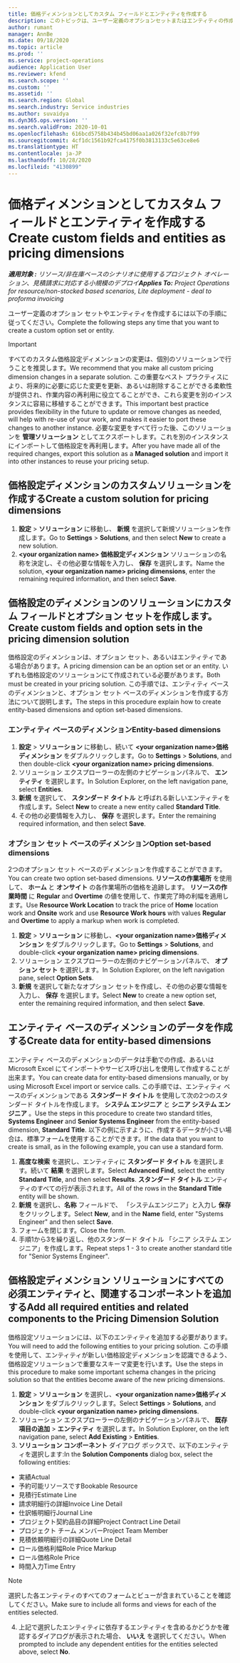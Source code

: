 ```yaml
---
title: 価格ディメンションとしてカスタム フィールドとエンティティを作成する
description: このトピックは、ユーザー定義のオプションセットまたはエンティティの作成方法について説明します。
author: rumant
manager: AnnBe
ms.date: 09/18/2020
ms.topic: article
ms.prod: ''
ms.service: project-operations
audience: Application User
ms.reviewer: kfend
ms.search.scope: ''
ms.custom: ''
ms.assetid: ''
ms.search.region: Global
ms.search.industry: Service industries
ms.author: suvaidya
ms.dyn365.ops.version: ''
ms.search.validFrom: 2020-10-01
ms.openlocfilehash: 616bcd5758b434b45bd06aa1a026f32efc8b7f99
ms.sourcegitcommit: 4cf1dc1561b92fca4175f0b3813133c5e63ce8e6
ms.translationtype: HT
ms.contentlocale: ja-JP
ms.lasthandoff: 10/28/2020
ms.locfileid: "4130899"
---
```

# <a name="create-custom-fields-and-entities-as-pricing-dimensions"></a><span data-ttu-id="50eda-103">価格ディメンションとしてカスタム フィールドとエンティティを作成する</span><span class="sxs-lookup"><span data-stu-id="50eda-103">Create custom fields and entities as pricing dimensions</span></span>

<span data-ttu-id="50eda-104">_**適用対象 :** リソース/非在庫ベースのシナリオに使用するプロジェクト オペレーション、見積請求に対応する小規模のデプロイ_</span><span class="sxs-lookup"><span data-stu-id="50eda-104">_**Applies To:** Project Operations for resource/non-stocked based scenarios, Lite deployment - deal to proforma invoicing_</span></span>

<span data-ttu-id="50eda-105">ユーザー定義のオプション セットやエンティティを作成するには以下の手順に従ってください。</span><span class="sxs-lookup"><span data-stu-id="50eda-105">Complete the following steps any time that you want to create a custom option set or entity.</span></span>

> [!IMPORTANT]
> <span data-ttu-id="50eda-106">すべてのカスタム価格設定ディメンションの変更は、個別のソリューションで行うことを推奨します。</span><span class="sxs-lookup"><span data-stu-id="50eda-106">We recommend that you make all custom pricing dimension changes in a separate solution.</span></span> <span data-ttu-id="50eda-107">この重要なベスト プラクティスにより、将来的に必要に応じた変更を更新、あるいは削除することができる柔軟性が提供され、作業内容の再利用に役立てることができ、これら変更を別のインスタンスに容易に移植することができます。</span><span class="sxs-lookup"><span data-stu-id="50eda-107">This important best practice provides flexibility in the future to update or remove changes as needed, will help with re-use of your work, and makes it easier to port these changes to another instance.</span></span> <span data-ttu-id="50eda-108">必要な変更をすべて行った後、このソリューションを **管理ソリューション** としてエクスポートします。これを別のインスタンスにインポートして価格設定を再利用します。</span><span class="sxs-lookup"><span data-stu-id="50eda-108">After you have made all of the required changes, export this solution as a **Managed solution** and import it into other instances to reuse your pricing setup.</span></span>


## <a name="create-a-custom-solution-for-pricing-dimensions"></a><span data-ttu-id="50eda-109">価格設定ディメンションのカスタムソリューションを作成する</span><span class="sxs-lookup"><span data-stu-id="50eda-109">Create a custom solution for pricing dimensions</span></span>
1. <span data-ttu-id="50eda-110">**設定** > **ソリューション** に移動し、 **新規** を選択して新規ソリューションを作成します。</span><span class="sxs-lookup"><span data-stu-id="50eda-110">Go to **Settings** > **Solutions**, and then select **New** to create a new solution.</span></span> 
2. <span data-ttu-id="50eda-111">**\<your organization name> 価格設定ディメンション** ソリューションの名称を決定し、その他必要な情報を入力し、 **保存** を選択します。</span><span class="sxs-lookup"><span data-stu-id="50eda-111">Name the solution, **\<your organization name> pricing dimensions**, enter the remaining required information, and then select **Save**.</span></span>
  
## <a name="create-custom-fields-and-option-sets-in-the-pricing-dimension-solution"></a><span data-ttu-id="50eda-112">価格設定のディメンションのソリューションにカスタム フィールドとオプション セットを作成します。</span><span class="sxs-lookup"><span data-stu-id="50eda-112">Create custom fields and option sets in the pricing dimension solution</span></span>

<span data-ttu-id="50eda-113">価格設定のディメンションは、オプション セット、あるいはエンティティである場合があります。</span><span class="sxs-lookup"><span data-stu-id="50eda-113">A pricing dimension can be an option set or an entity.</span></span> <span data-ttu-id="50eda-114">いずれも価格設定のソリューションにて作成されている必要があります。</span><span class="sxs-lookup"><span data-stu-id="50eda-114">Both must be created in your pricing solution.</span></span> <span data-ttu-id="50eda-115">この手順では、エンティティ ベースのディメンションと、オプション セット ベースのディメンションを作成する方法について説明します。</span><span class="sxs-lookup"><span data-stu-id="50eda-115">The steps in this procedure explain how to create entity-based dimensions and option set-based dimensions.</span></span>

### <a name="entity-based-dimensions"></a><span data-ttu-id="50eda-116">エンティティ ベースのディメンション</span><span class="sxs-lookup"><span data-stu-id="50eda-116">Entity-based dimensions</span></span>

1. <span data-ttu-id="50eda-117">**設定** > **ソリューション** に移動し、続いて **\<your organization name>価格ディメンション** をダブルクリックします。</span><span class="sxs-lookup"><span data-stu-id="50eda-117">Go to **Settings** > **Solutions**, and then double-click **\<your organization name> pricing dimensions**.</span></span>
2. <span data-ttu-id="50eda-118">ソリューション エクスプローラーの左側のナビゲーションパネルで、 **エンティティ** を選択します。</span><span class="sxs-lookup"><span data-stu-id="50eda-118">In Solution Explorer, on the left navigation pane, select **Entities**.</span></span>
3. <span data-ttu-id="50eda-119">**新規** を選択して、 **スタンダード タイトル** と呼ばれる新しいエンティティを作成します。</span><span class="sxs-lookup"><span data-stu-id="50eda-119">Select **New** to create a new entity called **Standard Title**.</span></span> 
4. <span data-ttu-id="50eda-120">その他の必要情報を入力し、 **保存** を選択します。</span><span class="sxs-lookup"><span data-stu-id="50eda-120">Enter the remaining required information, and then select **Save**.</span></span>


### <a name="option-set-based-dimensions"></a><span data-ttu-id="50eda-121">オプション セット ベースのディメンション</span><span class="sxs-lookup"><span data-stu-id="50eda-121">Option set-based dimensions</span></span> 
<span data-ttu-id="50eda-122">2つのオプション セット ベースのディメンションを作成することができます。</span><span class="sxs-lookup"><span data-stu-id="50eda-122">You can create two option set-based dimensions.</span></span> <span data-ttu-id="50eda-123">**リソースの作業場所** を使用して、 **ホーム** と **オンサイト** の各作業場所の価格を追跡します。 **リソースの作業時間** に **Regular** and **Overtime** の値を使用して、作業完了時の利幅を適用します。</span><span class="sxs-lookup"><span data-stu-id="50eda-123">Use **Resource Work Location** to track the price of **Home** location work and **Onsite** work and use **Resource Work hours** with values **Regular** and **Overtime** to apply a markup when work is completed.</span></span>


1. <span data-ttu-id="50eda-124">**設定** > **ソリューション** に移動し、**\<your organization name>価格ディメンション** をダブルクリックします。</span><span class="sxs-lookup"><span data-stu-id="50eda-124">Go to **Settings** > **Solutions**, and double-click  **\<your organization name> pricing dimensions**.</span></span> 
2. <span data-ttu-id="50eda-125">ソリューション エクスプローラーの左側のナビゲーションパネルで、  **オプション セット** を選択します。</span><span class="sxs-lookup"><span data-stu-id="50eda-125">In Solution Explorer, on the left navigation pane, select  **Option Sets**.</span></span> 
3. <span data-ttu-id="50eda-126">**新規** を選択して新たなオプション セットを作成し、その他の必要な情報を入力し、 **保存** を選択します。</span><span class="sxs-lookup"><span data-stu-id="50eda-126">Select **New** to create a new option set, enter the remaining required information, and then select **Save**.</span></span>

## <a name="create-data-for-entity-based-dimensions"></a><span data-ttu-id="50eda-127">エンティティ ベースのディメンションのデータを作成する</span><span class="sxs-lookup"><span data-stu-id="50eda-127">Create data for entity-based dimensions</span></span>

<span data-ttu-id="50eda-128">エンティティ ベースのディメンションのデータは手動での作成、あるいは Microsoft Excel にてインポートやサービス呼び出しを使用して作成することが出来ます。</span><span class="sxs-lookup"><span data-stu-id="50eda-128">You can create data for entity-based dimensions manually, or by using Microsoft Excel import or service calls.</span></span> <span data-ttu-id="50eda-129">この手順では、エンティティ ベースのディメンションである **スタンダード タイトル** を使用して次の2つのスタンダード タイトルを作成します。 **システム エンジニア** と **シニア システム エンジニア** 。</span><span class="sxs-lookup"><span data-stu-id="50eda-129">Use the steps in this procedure to create two standard titles, **Systems Engineer** and **Senior Systems Engineer** from the entity-based dimension, **Standard Title**.</span></span> <span data-ttu-id="50eda-130">以下の例に示すように、作成するデータが小さい場合は、標準フォームを使用することができます。</span><span class="sxs-lookup"><span data-stu-id="50eda-130">If the data that you want to create is small, as in the following example, you can use a standard form.</span></span>

1. <span data-ttu-id="50eda-131">**高度な検索** を選択し、エンティティに **スタンダード タイトル** を選択します。続いて **結果** を選択します。</span><span class="sxs-lookup"><span data-stu-id="50eda-131">Select **Advanced Find**, select the entity **Standard Title**, and then select **Results**.</span></span> <span data-ttu-id="50eda-132">**スタンダード タイトル** エンティティのすべての行が表示されます。</span><span class="sxs-lookup"><span data-stu-id="50eda-132">All of the rows in the **Standard Title** entity will be shown.</span></span>
2. <span data-ttu-id="50eda-133">**新規** を選択し、**名称** フィールドで、 「システムエンジニア」と入力し **保存** をクリックします。</span><span class="sxs-lookup"><span data-stu-id="50eda-133">Select **New**, and in the **Name** field, enter "Systems Engineer" and then select **Save**.</span></span>
3. <span data-ttu-id="50eda-134">フォームを閉じます。</span><span class="sxs-lookup"><span data-stu-id="50eda-134">Close the form.</span></span> 
4. <span data-ttu-id="50eda-135">手順1から3を繰り返し、他のスタンダード タイトル 「シニア システム エンジニア」を作成します。</span><span class="sxs-lookup"><span data-stu-id="50eda-135">Repeat steps 1 - 3 to create another standard title for "Senior Systems Engineer".</span></span>

## <a name="add-all-required-entities-and-related-components-to-the-pricing-dimension-solution"></a><span data-ttu-id="50eda-136">価格設定ディメンション ソリューションにすべての必須エンティティと、関連するコンポーネントを追加する</span><span class="sxs-lookup"><span data-stu-id="50eda-136">Add all required entities and related components to the Pricing Dimension Solution</span></span>
<span data-ttu-id="50eda-137">価格設定ソリューションには、以下のエンティティを追加する必要があります。</span><span class="sxs-lookup"><span data-stu-id="50eda-137">You will need to add the following entities to your pricing solution.</span></span> <span data-ttu-id="50eda-138">この手順を使用して、エンティティが新しい価格設定ディメンションを認識できるよう、価格設定ソリューションで重要なスキーマ変更を行います。</span><span class="sxs-lookup"><span data-stu-id="50eda-138">Use the steps in this procedure to make some important schema changes in the pricing solution so that the entities become aware of the new pricing dimensions.</span></span>

1. <span data-ttu-id="50eda-139">**設定** > **ソリューション** を選択し、**\<your organization name>価格ディメンション** をダブルクリックします。</span><span class="sxs-lookup"><span data-stu-id="50eda-139">Select **Settings** > **Solutions**, and double-click **\<your organization name> pricing dimensions**.</span></span> 
2. <span data-ttu-id="50eda-140">ソリューション エクスプローラーの左側のナビゲーションパネルで、 **既存項目の追加** > **エンティティ** を選択します。</span><span class="sxs-lookup"><span data-stu-id="50eda-140">In Solution Explorer, on the left navigation pane, select **Add Existing** > **Entities**.</span></span>
3. <span data-ttu-id="50eda-141">**ソリューション コンポーネント** ダイアログ ボックスで、以下のエンティティを選択します:</span><span class="sxs-lookup"><span data-stu-id="50eda-141">In the **Solution Components** dialog box, select the following entities:</span></span>

  - <span data-ttu-id="50eda-142">実績</span><span class="sxs-lookup"><span data-stu-id="50eda-142">Actual</span></span>
  - <span data-ttu-id="50eda-143">予約可能リソースです</span><span class="sxs-lookup"><span data-stu-id="50eda-143">Bookable Resource</span></span>
  - <span data-ttu-id="50eda-144">見積行</span><span class="sxs-lookup"><span data-stu-id="50eda-144">Estimate Line</span></span>
  - <span data-ttu-id="50eda-145">請求明細行の詳細</span><span class="sxs-lookup"><span data-stu-id="50eda-145">Invoice Line Detail</span></span>
  - <span data-ttu-id="50eda-146">仕訳帳明細行</span><span class="sxs-lookup"><span data-stu-id="50eda-146">Journal Line</span></span>
  - <span data-ttu-id="50eda-147">プロジェクト契約品目の詳細</span><span class="sxs-lookup"><span data-stu-id="50eda-147">Project Contract Line Detail</span></span>
  - <span data-ttu-id="50eda-148">プロジェクト チーム メンバー</span><span class="sxs-lookup"><span data-stu-id="50eda-148">Project Team Member</span></span>
  - <span data-ttu-id="50eda-149">見積依頼明細行の詳細</span><span class="sxs-lookup"><span data-stu-id="50eda-149">Quote Line Detail</span></span>
  - <span data-ttu-id="50eda-150">ロール価格利幅</span><span class="sxs-lookup"><span data-stu-id="50eda-150">Role Price Markup</span></span>
  - <span data-ttu-id="50eda-151">ロール価格</span><span class="sxs-lookup"><span data-stu-id="50eda-151">Role Price</span></span> 
  - <span data-ttu-id="50eda-152">時間入力</span><span class="sxs-lookup"><span data-stu-id="50eda-152">Time Entry</span></span> 


> [!NOTE]
> <span data-ttu-id="50eda-153">選択した各エンティティのすべてのフォームとビューが含まれていることを確認してください。</span><span class="sxs-lookup"><span data-stu-id="50eda-153">Make sure to include all forms and views for each of the entities selected.</span></span>

4. <span data-ttu-id="50eda-154">上記で選択したエンティティに依存するエンティティを含めるかどうかを確認するダイアログが表示された場合、 **いいえ** を選択してください。</span><span class="sxs-lookup"><span data-stu-id="50eda-154">When prompted to include any dependent entities for the entities selected above, select **No**.</span></span>

